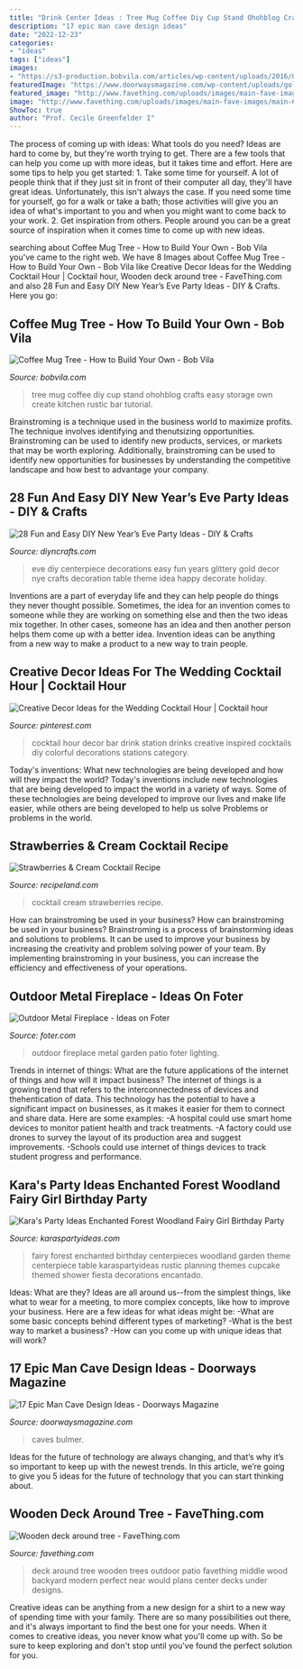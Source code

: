 ```yaml
---
title: "Drink Center Ideas : Tree Mug Coffee Diy Cup Stand Ohohblog Crafts Easy Storage Own Create Kitchen Rustic Bar Tutorial"
description: "17 epic man cave design ideas"
date: "2022-12-23"
categories:
- "ideas"
tags: ["ideas"]
images:
- "https://s3-production.bobvila.com/articles/wp-content/uploads/2016/02/DIYMugRack_Tall.jpg"
featuredImage: "https://www.doorwaysmagazine.com/wp-content/uploads/golf_simulator_man_cave.jpg"
featured_image: "http://www.favething.com/uploads/images/main-fave-images/main-6e99834196a3581eee3246fd734c3b382aa95b7c.jpg"
image: "http://www.favething.com/uploads/images/main-fave-images/main-6e99834196a3581eee3246fd734c3b382aa95b7c.jpg"
ShowToc: true
author: "Prof. Cecile Greenfelder I"
---
```



The process of coming up with ideas: What tools do you need?
Ideas are hard to come by, but they're worth trying to get. There are a few tools that can help you come up with more ideas, but it takes time and effort. Here are some tips to help you get started: 1. Take some time for yourself. A lot of people think that if they just sit in front of their computer all day, they'll have great ideas. Unfortunately, this isn't always the case. If you need some time for yourself, go for a walk or take a bath; those activities will give you an idea of what's important to you and when you might want to come back to your work. 2. Get inspiration from others. People around you can be a great source of inspiration when it comes time to come up with new ideas.

	

		
searching about Coffee Mug Tree - How to Build Your Own - Bob Vila you've came to the right web. We have 8 Images about Coffee Mug Tree - How to Build Your Own - Bob Vila like Creative Decor Ideas for the Wedding Cocktail Hour | Cocktail hour, Wooden deck around tree - FaveThing.com and also 28 Fun and Easy DIY New Year’s Eve Party Ideas - DIY &amp; Crafts. Here you go:
		
    
## Coffee Mug Tree - How To Build Your Own - Bob Vila

<img loading=lazy src="https://s3-production.bobvila.com/articles/wp-content/uploads/2016/02/DIYMugRack_Tall.jpg" onerror="this.onerror=null;this.src='https://tse3.mm.bing.net/th?id=OIP.4owCnKlzk9sp2g0ui9wjfQHaJ3&amp;pid=15.1';" alt="Coffee Mug Tree - How to Build Your Own - Bob Vila">

_Source: bobvila.com_

>tree mug coffee diy cup stand ohohblog crafts easy storage own create kitchen rustic bar tutorial. 

	

Brainstroming is a technique used in the business world to maximize profits. The technique involves identifying and thenutsizing opportunities. Brainstroming can be used to identify new products, services, or markets that may be worth exploring. Additionally, brainstroming can be used to identify new opportunities for businesses by understanding the competitive landscape and how best to advantage your company.

    
## 28 Fun And Easy DIY New Year’s Eve Party Ideas - DIY &amp; Crafts

<img loading=lazy src="http://www.diyncrafts.com/wp-content/uploads/2013/12/3-centerpiece.jpg" onerror="this.onerror=null;this.src='https://tse3.mm.bing.net/th?id=OIP.tYecb_TPzFjPO2xAXN0TcQHaLI&amp;pid=15.1';" alt="28 Fun and Easy DIY New Year’s Eve Party Ideas - DIY &amp; Crafts">

_Source: diyncrafts.com_

>eve diy centerpiece decorations easy fun years glittery gold decor nye crafts decoration table theme idea happy decorate holiday. 

	

Inventions are a part of everyday life and they can help people do things they never thought possible. Sometimes, the idea for an invention comes to someone while they are working on something else and then the two ideas mix together. In other cases, someone has an idea and then another person helps them come up with a better idea. Invention ideas can be anything from a new way to make a product to a new way to train people.

    
## Creative Decor Ideas For The Wedding Cocktail Hour | Cocktail Hour

<img loading=lazy src="https://i.pinimg.com/736x/b1/27/7e/b1277eddb6e27eea82d698865fe28b3e--wedding-fayre-diy-wedding.jpg" onerror="this.onerror=null;this.src='https://tse2.mm.bing.net/th?id=OIP.m7qdz2tPlbqsub7wbzRhMwHaKH&amp;pid=15.1';" alt="Creative Decor Ideas for the Wedding Cocktail Hour | Cocktail hour">

_Source: pinterest.com_

>cocktail hour decor bar drink station drinks creative inspired cocktails diy colorful decorations stations category. 

	

Today's inventions: What new technologies are being developed and how will they impact the world?
Today's inventions include new technologies that are being developed to impact the world in a variety of ways. Some of these technologies are being developed to improve our lives and make life easier, while others are being developed to help us solve Problems or problems in the world.

    
## Strawberries &amp; Cream Cocktail Recipe

<img loading=lazy src="https://c.recipeland.com/images/r/12582/9878ebedb15e8283a7ce_550.jpg" onerror="this.onerror=null;this.src='https://tse3.mm.bing.net/th?id=OIP.hujy7aCNSKFl4pjlDAl3aQHaLH&amp;pid=15.1';" alt="Strawberries &amp; Cream Cocktail Recipe">

_Source: recipeland.com_

>cocktail cream strawberries recipe. 

	

How can brainstroming be used in your business?
How can brainstroming be used in your business? Brainstroming is a process of brainstorming ideas and solutions to problems. It can be used to improve your business by increasing the creativity and problem solving power of your team. By implementing brainstroming in your business, you can increase the efficiency and effectiveness of your operations.

    
## Outdoor Metal Fireplace - Ideas On Foter

<img loading=lazy src="https://foter.com/photos/title/outdoor-metal-fireplace.jpg" onerror="this.onerror=null;this.src='https://tse4.mm.bing.net/th?id=OIP.toT_bhDyg01gSZ25MlOI0wHaJ4&amp;pid=15.1';" alt="Outdoor Metal Fireplace - Ideas on Foter">

_Source: foter.com_

>outdoor fireplace metal garden patio foter lighting. 

	

Trends in internet of things: What are the future applications of the internet of things and how will it impact business?
The internet of things is a growing trend that refers to the interconnectedness of devices and thehentication of data. This technology has the potential to have a significant impact on businesses, as it makes it easier for them to connect and share data. Here are some examples: 
-A hospital could use smart home devices to monitor patient health and track treatments. 
-A factory could use drones to survey the layout of its production area and suggest improvements. 
-Schools could use internet of things devices to track student progress and performance.

    
## Kara&#039;s Party Ideas Enchanted Forest Woodland Fairy Girl Birthday Party

<img loading=lazy src="https://www.karaspartyideas.com/wp-content/uploads/2013/02/65507_482890861770340_98994575_n_600x900.jpg" onerror="this.onerror=null;this.src='https://tse1.mm.bing.net/th?id=OIP.3NqZ9D9te68rPIfE9ylhfgHaLH&amp;pid=15.1';" alt="Kara&#039;s Party Ideas Enchanted Forest Woodland Fairy Girl Birthday Party">

_Source: karaspartyideas.com_

>fairy forest enchanted birthday centerpieces woodland garden theme centerpiece table karaspartyideas rustic planning themes cupcake themed shower fiesta decorations encantado. 

	

Ideas: What are they?
Ideas are all around us--from the simplest things, like what to wear for a meeting, to more complex concepts, like how to improve your business. Here are a few ideas for what ideas might be: 
-What are some basic concepts behind different types of marketing? 
-What is the best way to market a business? 
-How can you come up with unique ideas that will work?

    
## 17 Epic Man Cave Design Ideas - Doorways Magazine

<img loading=lazy src="https://www.doorwaysmagazine.com/wp-content/uploads/golf_simulator_man_cave.jpg" onerror="this.onerror=null;this.src='https://tse4.mm.bing.net/th?id=OIP._nbl0YDVYsqM4jzhqpnv4gHaEw&amp;pid=15.1';" alt="17 Epic Man Cave Design Ideas - Doorways Magazine">

_Source: doorwaysmagazine.com_

>caves bulmer. 

	

Ideas for the future of technology are always changing, and that’s why it’s so important to keep up with the newest trends. In this article, we’re going to give you 5 ideas for the future of technology that you can start thinking about.

    
## Wooden Deck Around Tree - FaveThing.com

<img loading=lazy src="http://www.favething.com/uploads/images/main-fave-images/main-6e99834196a3581eee3246fd734c3b382aa95b7c.jpg" onerror="this.onerror=null;this.src='https://tse4.mm.bing.net/th?id=OIP.Tz0uWF6ioEpJEEvLQpjWrAHaFC&amp;pid=15.1';" alt="Wooden deck around tree - FaveThing.com">

_Source: favething.com_

>deck around tree wooden trees outdoor patio favething middle wood backyard modern perfect near would plans center decks under designs. 

	

Creative ideas can be anything from a new design for a shirt to a new way of spending time with your family. There are so many possibilities out there, and it's always important to find the best one for your needs. When it comes to creative ideas, you never know what you'll come up with. So be sure to keep exploring and don't stop until you've found the perfect solution for you.

